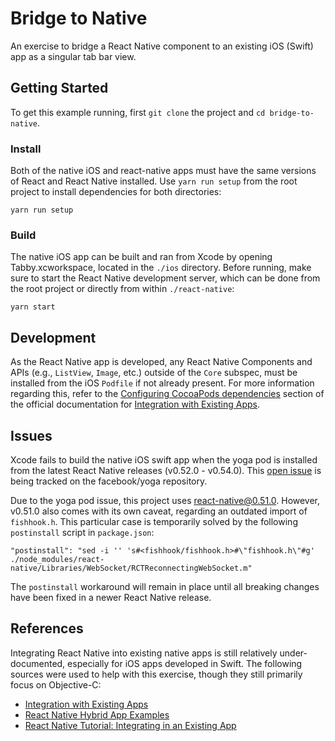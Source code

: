 # Bridge to Native

An exercise to bridge a React Native component to an existing iOS (Swift) app as a singular tab bar view.

## Getting Started

To get this example running, first `git clone` the project and `cd bridge-to-native`.

### Install

Both of the native iOS and react-native apps must have the same versions of React and React Native installed. Use `yarn run setup` from the root project to install dependencies for both directories:

```
yarn run setup
```

### Build

The native iOS app can be built and ran from Xcode by opening Tabby.xcworkspace, located in the `./ios` directory. Before running, make sure to start the React Native development server, which can be done from the root project or directly from within `./react-native`:

```
yarn start
```

## Development

As the React Native app is developed, any React Native Components and APIs (e.g., `ListView`, `Image`, etc.) outside of the `Core` subspec, must be installed from the iOS `Podfile` if not already present. For more information regarding this, refer to the [Configuring CocoaPods dependencies](https://facebook.github.io/react-native/docs/integration-with-existing-apps.html#configuring-cocoapods-dependencies) section of the official documentation for [Integration with Existing Apps](https://facebook.github.io/react-native/docs/integration-with-existing-apps.html).

## Issues

Xcode fails to build the native iOS swift app when the yoga pod is installed from the latest React Native releases (v0.52.0 - v0.54.0). This [open issue](https://github.com/facebook/yoga/issues/711) is being tracked on the facebook/yoga repository.

Due to the yoga pod issue, this project uses [react-native@0.51.0](https://github.com/facebook/react-native/releases/tag/v0.51.0). However, v0.51.0 also comes with its own caveat, regarding an outdated import of `fishhook.h`. This particular case is temporarily solved by the following `postinstall` script in `package.json`:

```
"postinstall": "sed -i '' 's#<fishhook/fishhook.h>#\"fishhook.h\"#g' ./node_modules/react-native/Libraries/WebSocket/RCTReconnectingWebSocket.m"
```

The `postinstall` workaround will remain in place until all breaking changes have been fixed in a newer React Native release.

## References

Integrating React Native into existing native apps is still relatively under-documented, especially for iOS apps developed in Swift. The following sources were used to help with this exercise, though they still primarily focus on Objective-C:

- [Integration with Existing Apps](https://facebook.github.io/react-native/docs/integration-with-existing-apps.html)
- [React Native Hybrid App Examples](https://github.com/dsibiski/react-native-hybrid-app-examples/blob/master/README.md)
- [React Native Tutorial: Integrating in an Existing App](https://www.raywenderlich.com/136047/react-native-existing-app)
